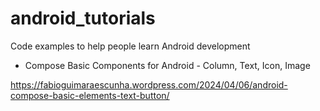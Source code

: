# android_tutorials
Code examples to help people learn Android development

- Compose Basic Components for Android - Column, Text, Icon, Image

https://fabioguimaraescunha.wordpress.com/2024/04/06/android-compose-basic-elements-text-button/
